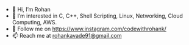 - 👋 Hi, I’m Rohan
- 👀 I’m interested in C, C++, Shell Scripting, Linux, Networking, Cloud Computing, AWS.
- 💞️ Follow me on https://www.instagram.com/codewithrohank/
- 📫 Reach me at rohankavade91@gmail.com

<!---
codewithrohank/codewithrohank is a ✨ special ✨ repository because its `README.md` (this file) appears on your GitHub profile.
You can click the Preview link to take a look at your changes.
--->
